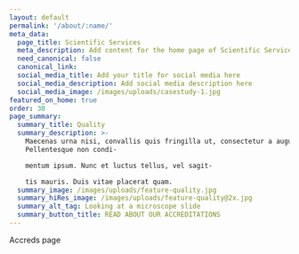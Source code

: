 ```yaml
---
layout: default
permalink: '/about/:name/'
meta_data:
  page_title: Scientific Services
  meta_description: Add content for the home page of Scientific Services here...
  need_canonical: false
  canonical_link:
  social_media_title: Add your title for social media here
  social_media_description: Add social media description here
  social_media_image: /images/uploads/casestudy-1.jpg
featured_on_home: true
order: 30
page_summary:
  summary_title: Quality
  summary_description: >-
    Maecenas urna nisi, convallis quis fringilla ut, consectetur a augue.
    Pellentesque non condi-

    mentum ipsum. Nunc et luctus tellus, vel sagit-

    tis mauris. Duis vitae placerat quam.
  summary_image: /images/uploads/feature-quality.jpg
  summary_hiRes_image: /images/uploads/feature-quality@2x.jpg
  summary_alt_tag: Looking at a microscope slide
  summary_button_title: READ ABOUT OUR ACCREDITATIONS
---
```


Accreds page